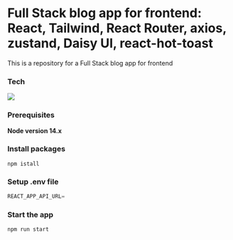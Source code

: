 # Full Stack blog app for frontend: React, Tailwind, React Router, axios, zustand, Daisy UI, react-hot-toast

This is a repository for a Full Stack blog app for frontend

### Tech

<img src="https://img.shields.io/badge/React-#61DAFB?style=flat-square&logo=React&logoColor=white"/>

### Prerequisites

**Node version 14.x**

### Install packages

```shell
npm istall
```

### Setup .env file

```js
REACT_APP_API_URL=
```

### Start the app

```shell
npm run start
```
